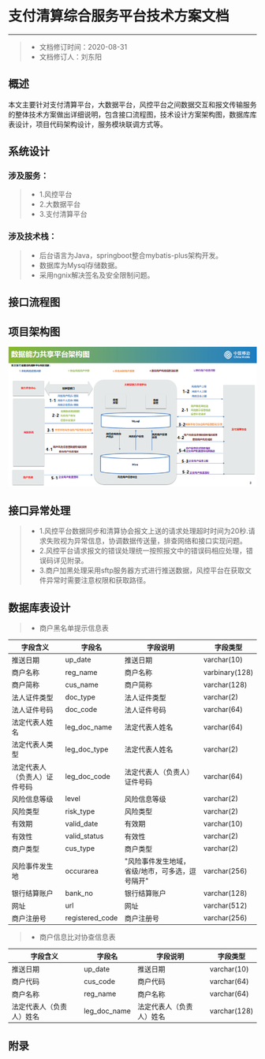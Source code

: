 # 支付清算综合服务平台技术方案文档
---
>* 文档修订时间：2020-08-31
>* 文档修订人：刘东阳
## 概述

本文主要针对支付清算平台，大数据平台，风控平台之间数据交互和报文传输服务的整体技术方案做出详细说明，包含接口流程图，技术设计方案架构图，数据库库表设计，项目代码架构设计，服务模块联调方式等。

## 系统设计

### 涉及服务：

>* 1.风控平台
>* 2.大数据平台
>* 3.支付清算平台

### 涉及技术栈：

>* 后台语言为Java，springboot整合mybatis-plus架构开发。
>* 数据库为Mysql存储数据。
>* 采用ngnix解决签名及安全限制问题。

## 接口流程图

## 项目架构图

![](doc\架构图.jpg)

## 接口异常处理

>* 1.风控平台数据同步和清算协会报文上送的请求处理超时时间为20秒.请求失败视为异常信息，协调数据传送量，排查网络和接口实现问题。
>* 2.风控平台请求报文的错误处理统一按照报文中的错误码相应处理，错误码详见附录。
>* 3.商户加黑处理采用sftp服务器方式进行推送数据，风控平台在获取文件异常时需要注意权限和获取路径。

## 数据库表设计

>* 商户黑名单提示信息表

|字段含义|字段名|字段说明|字段类型|
|---|---|---|---|
|推送日期|up_date|推送日期|varchar(10)|
|商户名称|reg_name|商户名称|varbinary(128)|
|商户简称|cus_name|商户简称|varchar(128)|
|法人证件类型|doc_type|法人证件类型|varchar(2)|
|法人证件号码|doc_code|法人证件号码|varchar(64)|
|法定代表人姓名|leg_doc_name|法定代表人姓名|varchar(64)|
|法定代表人类型|leg_doc_type|法定代表人姓名|varchar(2)|
|法定代表人（负责人）证件号码|leg_doc_code|法定代表人（负责人）证件号码|varchar(64)|
|风险信息等级|level|风险信息等级|varchar(2)|
|风险类型|risk_type|风险类型|varchar(2)|
|有效期|valid_date|有效期|varchar(10)|
|有效性|valid_status|有效性|varchar(2)|
|商户类型|cus_type|商户类型|varchar(2)|
|风险事件发生地|occurarea|"风险事件发生地域，省级/地市，可多选，逗号隔开"|varchar(256)|
|银行结算账户|bank_no|银行结算账户|varchar(128)|
|网址|url|网址|varchar(512)|
|商户注册号|registered_code|商户注册号|varchar(256)|

>* 商户信息比对协查信息表

|字段含义|字段名|字段说明|字段类型|
|---|---|---|---|
|推送日期|up_date|推送日期|varchar(10)|
|商户代码|cus_code|商户代码|varchar(64)|
|商户名称|reg_name|商户名称|varchar(64)|
|法定代表人（负责人）姓名|leg_doc_name|法定代表人（负责人）姓名|varchar(128)|

## 附录

